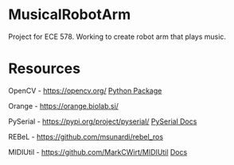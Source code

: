 # MusicalRobotArm

Project for ECE 578. Working to create robot arm that plays music.

# Resources

OpenCV - https://opencv.org/  [Python Package](https://pypi.org/project/opencv-python/)

Orange - https://orange.biolab.si/

PySerial - https://pypi.org/project/pyserial/   [PySerial Docs](https://pythonhosted.org/pyserial/shortintro.html#opening-serial-ports)

REBeL - https://github.com/msunardi/rebel_ros

MIDIUtil - https://github.com/MarkCWirt/MIDIUtil  [Docs](https://pypi.org/project/MIDIUtil/)